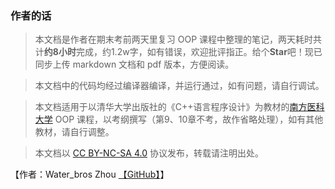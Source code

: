 ### 作者的话
> 本文档是作者在期末考前两天里复习 OOP 课程中整理的笔记，两天耗时共计**约8小时**完成，约1.2w字，如有错误，欢迎批评指正。给个**Star**吧！现已同步上传 markdown 文档和 pdf 版本，方便阅读。

> 本文档中的代码均经过编译器编译，并运行通过，如有问题，请自行调试。

> 本文档适用于以清华大学出版社的《C++语言程序设计》为教材的[南方医科大学](https://www.smu.edu.cn/) OOP 课程，以考纲撰写（第9、10章不考，故作省略处理），如有其他教材，请自行调整。

> 本文档以 [CC BY-NC-SA 4.0](https://creativecommons.org/licenses/by-nc-sa/4.0/) 协议发布，转载请注明出处。

【作者：Water_bros Zhou [【GitHub】](https://github.com/Water-bros)】
